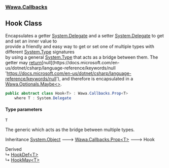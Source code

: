 ### [Wawa.Callbacks](Wawa.Callbacks.md 'Wawa.Callbacks')

## Hook<T> Class

Encapsulates a getter [System.Delegate](https://docs.microsoft.com/en-us/dotnet/api/System.Delegate 'System.Delegate') and a setter [System.Delegate](https://docs.microsoft.com/en-us/dotnet/api/System.Delegate 'System.Delegate') to get and set an inner value to  
provide a friendly and easy way to get or set one of multiple types with different [System.Type](https://docs.microsoft.com/en-us/dotnet/api/System.Type 'System.Type') signatures  
by using a general [System.Type](https://docs.microsoft.com/en-us/dotnet/api/System.Type 'System.Type') that acts as a bridge between them. The getter may [return](https://docs.microsoft.com/en-us/dotnet/csharp/language-reference/keywords/return 'https://docs.microsoft.com/en-us/dotnet/csharp/language-reference/keywords/return')[null](https://docs.microsoft.com/en-us/dotnet/csharp/language-reference/keywords/null 'https://docs.microsoft.com/en-us/dotnet/csharp/language-reference/keywords/null'), and therefore is encapsulated in a [Wawa.Optionals.Maybe&lt;&gt;](https://docs.microsoft.com/en-us/dotnet/api/Wawa.Optionals.Maybe-1 'Wawa.Optionals.Maybe`1').

```csharp
public abstract class Hook<T> : Wawa.Callbacks.Prop<T>
    where T : System.Delegate
```
#### Type parameters

<a name='Wawa.Callbacks.Hook_T_.T'></a>

`T`

The generic which acts as the bridge between multiple types.

Inheritance [System.Object](https://docs.microsoft.com/en-us/dotnet/api/System.Object 'System.Object') &#129106; [Wawa.Callbacks.Prop&lt;](Prop{T}.md 'Wawa.Callbacks.Prop<T>')[T](Hook{T}.md#Wawa.Callbacks.Hook_T_.T 'Wawa.Callbacks.Hook<T>.T')[&gt;](Prop{T}.md 'Wawa.Callbacks.Prop<T>') &#129106; Hook<T>

Derived  
&#8627; [HookDef&lt;T&gt;](HookDef{T}.md 'Wawa.Callbacks.HookDef<T>')  
&#8627; [HookMay&lt;T&gt;](HookMay{T}.md 'Wawa.Callbacks.HookMay<T>')